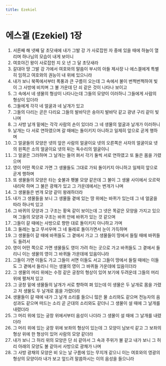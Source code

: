 ```yaml
---
title: Ezekiel
---
```


# 에스겔 (Ezekiel) 1장
1. 서른째 해 넷째 달 초닷새에 내가 그발 강 가 사로잡힌 자 중에 있을 때에 하늘이 열리며 하나님의 모습이 내게 보이니
1. 여호야긴 왕이 사로잡힌 지 오 년 그 달 초닷새라
1. 갈대아 땅 그발 강 가에서 여호와의 말씀이 부시의 아들 제사장 나 에스겔에게 특별히 임하고 여호와의 권능이 내 위에 있으니라
1. 내가 보니 북쪽에서부터 폭풍과 큰 구름이 오는데 그 속에서 불이 번쩍번쩍하여 빛이 그 사방에 비치며 그 불 가운데 단 쇠 같은 것이 나타나 보이고
1. 그 속에서 네 생물의 형상이 나타나는데 그들의 모양이 이러하니 그들에게 사람의 형상이 있더라
1. 그들에게 각각 네 얼굴과 네 날개가 있고
1. 그들의 다리는 곧은 다리요 그들의 발바닥은 송아지 발바닥 같고 광낸 구리 같이 빛나며
1. 그 사방 날개 밑에는 각각 사람의 손이 있더라 그 네 생물의 얼굴과 날개가 이러하니
1. 날개는 다 서로 연하였으며 갈 때에는 돌이키지 아니하고 일제히 앞으로 곧게 행하며
1. 그 얼굴들의 모양은 넷의 앞은 사람의 얼굴이요 넷의 오른쪽은 사자의 얼굴이요 넷의 왼쪽은 소의 얼굴이요 넷의 뒤는 독수리의 얼굴이니
1. 그 얼굴은 그러하며 그 날개는 들어 펴서 각기 둘씩 서로 연하였고 또 둘은 몸을 가렸으며
1. 영이 어떤 쪽으로 가면 그 생물들도 그대로 가되 돌이키지 아니하고 일제히 앞으로 곧게 행하며
1. 또 생물들의 모양은 타는 숯불과 횃불 모양 같은데 그 불이 그 생물 사이에서 오르락내리락 하며 그 불은 광채가 있고 그 가운데에서는 번개가 나며
1. 그 생물들은 번개 모양 같이 왕래하더라
1. 내가 그 생물들을 보니 그 생물들 곁에 있는 땅 위에는 바퀴가 있는데 그 네 얼굴을 따라 하나씩 있고
1. 그 바퀴의 모양과 그 구조는 황옥 같이 보이는데 그 넷은 똑같은 모양을 가지고 있으며 그들의 모양과 구조는 바퀴 안에 바퀴가 있는 것 같으며
1. 그들이 갈 때에는 사방으로 향한 대로 돌이키지 아니하고 가며
1. 그 둘레는 높고 무서우며 그 네 둘레로 돌아가면서 눈이 가득하며
1. 그 생물들이 갈 때에 바퀴들도 그 곁에서 가고 그 생물들이 땅에서 들릴 때에 바퀴들도 들려서
1. 영이 어떤 쪽으로 가면 생물들도 영이 가려 하는 곳으로 가고 바퀴들도 그 곁에서 들리니 이는 생물의 영이 그 바퀴들 가운데에 있음이니라
1. 그들이 가면 이들도 가고 그들이 서면 이들도 서고 그들이 땅에서 들릴 때에는 이들도 그 곁에서 들리니 이는 생물의 영이 그 바퀴들 가운데에 있음이더라
1. 그 생물의 머리 위에는 수정 같은 궁창의 형상이 있어 보기에 두려운데 그들의 머리 위에 펼쳐져 있고
1. 그 궁창 밑에 생물들의 날개가 서로 향하여 펴 있는데 이 생물은 두 날개로 몸을 가렸고 저 생물도 두 날개로 몸을 가렸더라
1. 생물들이 갈 때에 내가 그 날개 소리를 들으니 많은 물 소리와도 같으며 전능자의 음성과도 같으며 떠드는 소리 곧 군대의 소리와도 같더니 그 생물이 설 때에 그 날개를 내렸더라
1. 그 머리 위에 있는 궁창 위에서부터 음성이 나더라 그 생물이 설 때에 그 날개를 내렸더라
1. 그 머리 위에 있는 궁창 위에 보좌의 형상이 있는데 그 모양이 남보석 같고 그 보좌의 형상 위에 한 형상이 있어 사람의 모양 같더라
1. 내가 보니 그 허리 위의 모양은 단 쇠 같아서 그 속과 주위가 불 같고 내가 보니 그 허리 아래의 모양도 불 같아서 사방으로 광채가 나며
1. 그 사방 광채의 모양은 비 오는 날 구름에 있는 무지개 같으니 이는 여호와의 영광의 형상의 모양이라 내가 보고 엎드려 말씀하시는 이의 음성을 들으니라